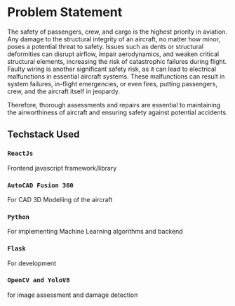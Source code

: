 # Problem Statement 
The safety of passengers, crew, and cargo is the highest priority in aviation. Any damage to the structural integrity of an aircraft, no matter how minor, poses a potential threat to safety. Issues such as dents or structural deformities can disrupt airflow, impair aerodynamics, and weaken critical structural elements, increasing the risk of catastrophic failures during flight. Faulty wiring is another significant safety risk, as it can lead to electrical malfunctions in essential aircraft systems. These malfunctions can result in system failures, in-flight emergencies, or even fires, putting passengers, crew, and the aircraft itself in jeopardy.

Therefore, thorough assessments and repairs are essential to maintaining the airworthiness of aircraft and ensuring safety against potential accidents.

## Techstack Used

### `ReactJs`
Frontend javascript framework/library

### `AutoCAD Fusion 360`
For CAD 3D Modelling of the aircraft

### `Python`
For implementing Machine Learning algorithms and backend

### `Flask`
For development

### `OpenCV and YoloV8`
for image assessment and damage detection





